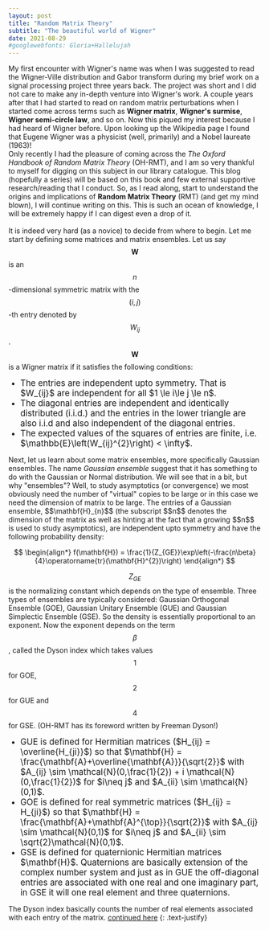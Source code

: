 ```yaml
---
layout: post
title: "Random Matrix Theory"
subtitle: "The beautiful world of Wigner"
date: 2021-08-29
#googlewebfonts: Gloria+Hallelujah
---
```


<!--<div style="text-align: justify" style="font-size:1.2em">-->
My first encounter with Wigner's name was when I was suggested to read the Wigner-Ville distribution and Gabor transform during my brief work on a signal processing project three years back. The project was short and I did not care to make any in-depth venture into Wigner's work. A couple years after that I had started to read on random matrix perturbations when I started come across terms such as **Wigner matrix**, **Wigner's surmise**, **Wigner semi-circle law**, and so on. Now this piqued my interest because I had heard of Wigner before. Upon looking up the Wikipedia page I found that Eugene Wigner was a physicist (well, primarily) and a Nobel laureate (1963)! <br>
Only recently I had the pleasure of coming across the <em>The Oxford Handbook of Random Matrix Theory</em> (OH-RMT), and I am so very thankful to myself for digging on this subject in our library catalogue. This blog (hopefully a series) will be based on this book and few external supportive research/reading that I conduct. So, as I read along, start to understand the origins and implications  of **Random Matrix Theory** (RMT) (and get my mind blown), I will continue writing on this. This is such an ocean of knowledge, I will be extremely happy if I can digest even a drop of it.<br>  
It is indeed very hard (as a novice) to decide from where to begin. Let me start by defining some matrices and matrix ensembles. Let us say $$\mathbf{W}$$ is an $$n$$-dimensional symmetric matrix with the $$(i,j)$$-th entry denoted by $$W_{ij}$$. $$\mathbf{W}$$ is a Wigner matrix if it satisfies the following conditions:
<ul>
    <li style="font-size:1.2em">The entries are independent upto symmetry. That is $W_{ij}$ are independent for all $1 \le i\le j \le n$.</li>
    <li style="font-size:1.2em">The diagonal entries are independent and identically distributed (i.i.d.) and the entries in the lower triangle are also i.i.d and also independent of the diagonal entries.</li>
    <li style="font-size:1.2em">The expected values of the squares of entries are finite, i.e. $\mathbb{E}\left(W_{ij}^{2}\right) < \infty$.</li>
</ul>
Next, let us learn about some matrix ensembles, more specifically Gaussian ensembles. The name <em>Gaussian ensemble</em> suggest that it has something to do with the Gaussian or Normal distribution. We will see that in a bit, but why "ensembles"? Well, to study asymptotics (or convergence) we most obviously need the number of "virtual" copies to be large or in this case we need the dimension of matrix to be large. The entries of a Gaussian ensemble, $$\mathbf{H}_{n}$$ (the subscript $$n$$ denotes the dimension of the matrix as well as hinting at the fact that a growing $$n$$ is used to study asymptotics), are independent upto symmetry and have the following probability density: 

$$
\begin{align*}
  f(\mathbf{H}) = \frac{1}{Z_{GE}}\exp\left(-\frac{n\beta}{4}\operatorname{tr}(\mathbf{H}^{2})\right)
\end{align*}
$$

$$Z_{GE}$$ is the normalizing constant which depends on the type of ensemble. Three types of ensembles are typically considered: Gaussian Orthogonal Ensemble (GOE), Gaussian Unitary Ensemble (GUE) and Gaussian Simplectic Ensemble (GSE). So the density is essentially proportional to an exponent. Now the exponent depends on the term $$\beta$$, called the Dyson index which takes values $$1$$ for GOE, $$2$$ for GUE and $$4$$ for GSE. (OH-RMT has its foreword written by Freeman Dyson!) 
<ul>
    <li style="font-size:1.2em"> GUE is defined for Hermitian matrices ($H_{ij} = \overline{H_{ji}}$) so that $\mathbf{H} = \frac{\mathbf{A}+\overline{\mathbf{A}}}{\sqrt{2}}$ with $A_{ij} \sim \mathcal{N}(0,\frac{1}{2}) + i \mathcal{N}(0,\frac{1}{2})$ for $i\neq j$ and $A_{ii} \sim \mathcal{N}(0,1)$.</li>
    <li style="font-size:1.2em"> GOE is defined for real symmetric matrices ($H_{ij} = H_{ji}$) so that $\mathbf{H} = \frac{\mathbf{A}+\mathbf{A}^{\top}}{\sqrt{2}}$ with $A_{ij} \sim \mathcal{N}(0,1)$ for $i\neq j$ and $A_{ii} \sim \sqrt{2}\mathcal{N}(0,1)$.</li>
    <li style="font-size:1.2em"> GSE is defined for quaternionic Hermitian matrices $\mathbf{H}$. Quaternions are basically extension of the complex number system and just as in GUE the off-diagonal entries are associated with one real and one imaginary part, in GSE it will one real element and three quaternions.</li>
</ul>
The Dyson index basically counts the number of real elements associated with each entry of the matrix. <a href="/blog/2022/05/09/Wigner-part-two">continued here</a>
{: .text-justify}
<!--</div>-->